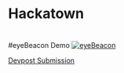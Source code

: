 # Hackatown
#
#eyeBeacon Demo 
[![eyeBeacon](http://img.youtube.com/vi/sEqSP6jviLk/0.jpg)](https://www.youtube.com/watch?v=sEqSP6jviLk)

[Devpost Submission](https://devpost.com/software/eyebeacon-ixzmb3)

